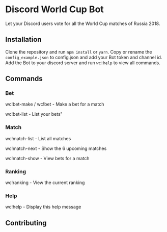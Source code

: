 # Discord World Cup Bot 
Let your Discord users vote for all the World Cup matches of Russia 2018.

## Installation
Clone the repository and run `npm install` or `yarn`.
Copy or rename the `config_example.json` to config.json and add your Bot token and channel id.
Add the Bot to your discord server and run `wc!help` to view all commands.

## Commands

### Bet
wc!bet-make <match> / wc!bet   - Make a bet for a match

wc!bet-list           - List your bets"

### Match
wc!match-list         - List all matches

wc!match-next         - Show the 6 upcoming matches

wc!match-show <match> - View bets for a match

### Ranking
wc!ranking            - View the current ranking

### Help
wc!help               - Display this help message

## Contributing